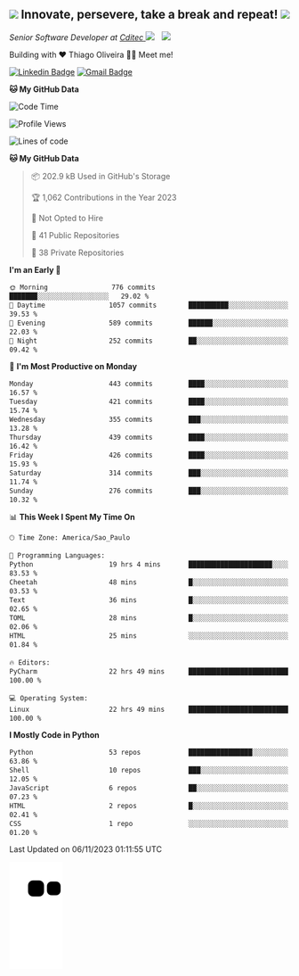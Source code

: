 <h2><img src="https://emojis.slackmojis.com/emojis/images/1531849430/4246/blob-sunglasses.gif?1531849430" width="30"/> Innovate, persevere, take a break and repeat! <img src="https://media.giphy.com/media/12oufCB0MyZ1Go/giphy.gif" width="50"></h2>
<img align='right' src="https://media.giphy.com/media/M9gbBd9nbDrOTu1Mqx/giphy.gif" width="230">
<p><em>Senior Software Developer at <a href="https://www.cditec.com.br/">Cditec
</a><img src="https://media.giphy.com/media/WUlplcMpOCEmTGBtBW/giphy.gif" width="30"> 
</em></p>



Building with ❤️ Thiago Oliveira 👋🏽 Meet me!

[![Linkedin Badge](https://img.shields.io/badge/-Thiago-blue?style=flat-square&logo=Linkedin&logoColor=white&link=https://www.linkedin.com/in/tgmarinho/)](https://www.linkedin.com/in/thiagoceconelo/) 
[![Gmail Badge](https://img.shields.io/badge/-thiceconelo@gmail.com-c14438?style=flat-square&logo=Gmail&logoColor=white&link=mailto:thiceconelo@gmail.com)](mailto:thiceconelo@gmail.com)

</em></p>

<!-- <span style="height ">
![Anurag's GitHub stats](https://github-readme-stats.vercel.app/api?username=arthurspk&show_icons=true&theme=tokyonight)
</span> -->

**🐱 My GitHub Data** 
<!--START_SECTION:waka-->
![Code Time](http://img.shields.io/badge/Code%20Time-824%20hrs%2017%20mins-blue)

![Profile Views](http://img.shields.io/badge/Profile%20Views-0-blue)

![Lines of code](https://img.shields.io/badge/From%20Hello%20World%20I%27ve%20Written-3.9%20million%20lines%20of%20code-blue)

**🐱 My GitHub Data** 

> 📦 202.9 kB Used in GitHub's Storage 
 > 
> 🏆 1,062 Contributions in the Year 2023
 > 
> 🚫 Not Opted to Hire
 > 
> 📜 41 Public Repositories 
 > 
> 🔑 38 Private Repositories 
 > 
**I'm an Early 🐤** 

```text
🌞 Morning                776 commits         ███████░░░░░░░░░░░░░░░░░░   29.02 % 
🌆 Daytime                1057 commits        ██████████░░░░░░░░░░░░░░░   39.53 % 
🌃 Evening                589 commits         ██████░░░░░░░░░░░░░░░░░░░   22.03 % 
🌙 Night                  252 commits         ██░░░░░░░░░░░░░░░░░░░░░░░   09.42 % 
```
📅 **I'm Most Productive on Monday** 

```text
Monday                   443 commits         ████░░░░░░░░░░░░░░░░░░░░░   16.57 % 
Tuesday                  421 commits         ████░░░░░░░░░░░░░░░░░░░░░   15.74 % 
Wednesday                355 commits         ███░░░░░░░░░░░░░░░░░░░░░░   13.28 % 
Thursday                 439 commits         ████░░░░░░░░░░░░░░░░░░░░░   16.42 % 
Friday                   426 commits         ████░░░░░░░░░░░░░░░░░░░░░   15.93 % 
Saturday                 314 commits         ███░░░░░░░░░░░░░░░░░░░░░░   11.74 % 
Sunday                   276 commits         ███░░░░░░░░░░░░░░░░░░░░░░   10.32 % 
```


📊 **This Week I Spent My Time On** 

```text
🕑︎ Time Zone: America/Sao_Paulo

💬 Programming Languages: 
Python                   19 hrs 4 mins       █████████████████████░░░░   83.53 % 
Cheetah                  48 mins             █░░░░░░░░░░░░░░░░░░░░░░░░   03.53 % 
Text                     36 mins             █░░░░░░░░░░░░░░░░░░░░░░░░   02.65 % 
TOML                     28 mins             █░░░░░░░░░░░░░░░░░░░░░░░░   02.06 % 
HTML                     25 mins             ░░░░░░░░░░░░░░░░░░░░░░░░░   01.84 % 

🔥 Editors: 
PyCharm                  22 hrs 49 mins      █████████████████████████   100.00 % 

💻 Operating System: 
Linux                    22 hrs 49 mins      █████████████████████████   100.00 % 
```

**I Mostly Code in Python** 

```text
Python                   53 repos            ████████████████░░░░░░░░░   63.86 % 
Shell                    10 repos            ███░░░░░░░░░░░░░░░░░░░░░░   12.05 % 
JavaScript               6 repos             ██░░░░░░░░░░░░░░░░░░░░░░░   07.23 % 
HTML                     2 repos             █░░░░░░░░░░░░░░░░░░░░░░░░   02.41 % 
CSS                      1 repo              ░░░░░░░░░░░░░░░░░░░░░░░░░   01.20 % 
```




 Last Updated on 06/11/2023 01:11:55 UTC
<!--END_SECTION:waka-->

![Snake animation](https://github.com/rafaballerini/rafaballerini/blob/output/github-contribution-grid-snake.svg)


<!---
ceconelo/ceconelo is a ✨ special ✨ repository because its `README.md` (this file) appears on your GitHub profile.
You can click the Preview link to take a look at your changes.
--->
